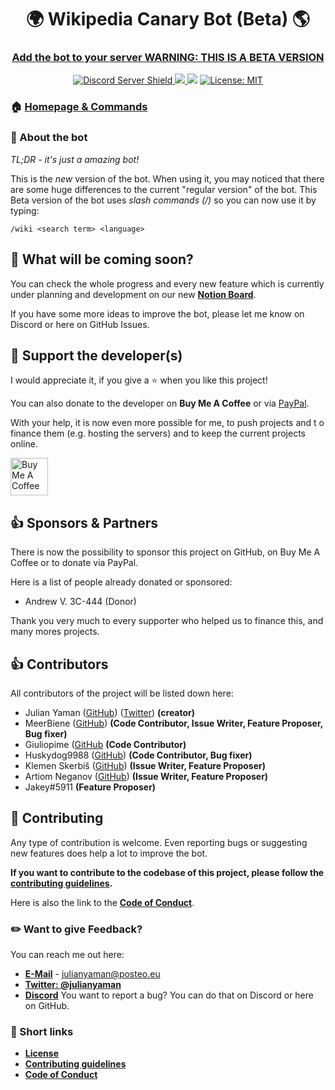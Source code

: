 <h1 align="center">🌍 Wikipedia Canary Bot (Beta) 🌎</h1>

<h3 align="center"><a href="https://discord.com/oauth2/authorize?client_id=557923645532536852&scope=applications.commands"> Add the bot to your server WARNING: THIS IS A BETA VERSION</a></h3>

<p align="center">
<a href="https://discord.gg/yAUmDNb">
    <img src="https://discordapp.com/api/guilds/358751806697897984/embed.png" alt="Discord Server Shield"/>
</a>
<a href="https://discordapp.com/oauth2/authorize?client_id=554751047030013953&scope=bot&permissions=3467328">
    <img src="https://img.shields.io/badge/Discord-Add%20Bot-7289DA.svg"/>
</a>
<img src="https://badges.fw-web.space/endpoint?url=https://wakapi.stlf.me/api/compat/shields/v1/meerbiene/interval:any/project:wikipedia-bot-canary&color=blue&label=Wikipedia%20Bot">
<a href="https://github.com/wikipedia-bot/wikipedia-bot-canary/blob/main/LICENSE">
<img alt="License: MIT" src="https://img.shields.io/github/license/wikipedia-bot/wikipedia-bot-canary" target="_blank" />
</a>
</p>

### 🏠 [Homepage & Commands](https://julianyaman.de)

### 📃 About the bot

_TL;DR - it's just a amazing bot!_

This is the _new_ version of the bot. When using it, you may noticed that there are some huge differences to the
current "regular version" of the bot. This Beta version of the bot uses _slash commands (/)_ so you can now use it by typing:

```
/wiki <search term> <language>
```

## 🤔 What will be coming soon?

You can check the whole progress and every new feature which is
currently under planning and development on our new [**Notion Board**](https://www.notion.so/wikipediabot/227303c9d45646a4ac7ffdfdff0e254e?v=e4b95c24955c499fbc18eeb08b44ddea).

If you have some more ideas to improve the bot, please let me know on Discord or here on GitHub Issues.

## 🙌 Support the developer(s)

I would appreciate it, if you give a ⭐️ when you like this project!

You can also donate to the developer on **Buy Me A Coffee** or
via [PayPal](https://www.paypal.me/julianyaman).

With your help, it is now even more possible for me, to push projects and t
o finance them (e.g. hosting the servers) and to keep the current projects online.

<a href="https://www.buymeacoffee.com/julianyaman" target="_blank"><img src="https://cdn.buymeacoffee.com/buttons/v2/default-yellow.png" alt="Buy Me A Coffee" height="60px"></a>

## 👍 Sponsors & Partners

There is now the possibility to sponsor this project on GitHub, on Buy Me A Coffee or to donate via PayPal.

Here is a list of people already donated or sponsored:

- Andrew V. 3C-444 (Donor)

Thank you very much to every supporter who helped us to finance this, and many mores projects.

## 👍 Contributors

All contributors of the project will be listed down here:

- Julian Yaman ([GitHub](https://github.com/julianYaman/)) ([Twitter](https://twitter.com/julianYaman)) **(creator)**
- MeerBiene ([GitHub](https://github.com/MeerBiene)) **(Code Contributor, Issue Writer, Feature Proposer, Bug fixer)**
- Giuliopime ([GitHub](https://github.com/Giuliopime) **(Code Contributor)**
- Huskydog9988 ([GitHub](https://github.com/Huskydog9988)) **(Code Contributor, Bug fixer)**
- Klemen Skerbiš ([GitHub](https://github.com/aha999)) **(Issue Writer, Feature Proposer)**
- Artiom Neganov ([GitHub](https://github.com/OnkelTem)) **(Issue Writer, Feature Proposer)**
- Jakey#5911 **(Feature Proposer)**

## 🤝 Contributing

Any type of contribution is welcome. Even reporting bugs or suggesting new features
does help a lot to improve the bot.

**If you want to contribute to the codebase of this project, please follow the
[contributing guidelines](https://github.com/wikipedia-bot/wikipedia-bot-canary/blob/main/docs/CONTRIBUTING.md).**

Here is also the link to the
[**Code of Conduct**](https://github.com/wikipedia-bot/wikipedia-bot-canary/blob/main/docs/CODE_OF_CONDUCT.md).

### ✏️ Want to give Feedback?

You can reach me out here:

- **[E-Mail](mailto:julianyaman@posteo.eu)** - julianyaman@posteo.eu
- **[Twitter: @julianyaman](https://twitter.com/julianyaman)**
- **[Discord](https://discord.gg/yAUmDNb)**
  You want to report a bug? You can do that on Discord or here on GitHub.

### 📎 Short links

- [**License**](https://github.com/wikipedia-bot/wikipedia-bot-canary/blob/main/LICENSE)
- [**Contributing guidelines**](https://github.com/wikipedia-bot/wikipedia-bot-canary/blob/main/docs/CONTRIBUTING.md)
- [**Code of Conduct**](https://github.com/wikipedia-bot/wikipedia-bot-canary/blob/main/docs/CODE_OF_CONDUCT.md)
